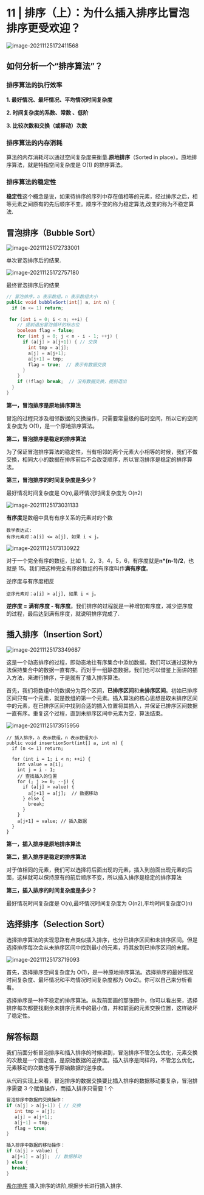 # 11 | 排序（上）：为什么插入排序比冒泡排序更受欢迎？

![image-20211125172411568](C:\Users\Administrator\AppData\Roaming\Typora\typora-user-images\image-20211125172411568.png)

## 如何分析一个“排序算法”？

### 排序算法的执行效率

**1. 最好情况、最坏情况、平均情况时间复杂度**

**2. 时间复杂度的系数、常数 、低阶**

**3. 比较次数和交换（或移动）次数**

### 排序算法的内存消耗

算法的内存消耗可以通过空间复杂度来衡量.**原地排序**（Sorted in place）。原地排序算法，就是特指空间复杂度是 O(1) 的排序算法。

### 排序算法的稳定性

**稳定性**这个概念是说，如果待排序的序列中存在值相等的元素，经过排序之后，相等元素之间原有的先后顺序不变。顺序不变的称为稳定算法,改变的称为不稳定算法.

## 冒泡排序（Bubble Sort）

![image-20211125172733001](C:\Users\Administrator\AppData\Roaming\Typora\typora-user-images\image-20211125172733001.png)

单次冒泡排序后的结果.

![image-20211125172757180](C:\Users\Administrator\AppData\Roaming\Typora\typora-user-images\image-20211125172757180.png)

最终冒泡排序后的结果

```java
// 冒泡排序，a 表示数组，n 表示数组大小
public void bubbleSort(int[] a, int n) {
  if (n <= 1) return;
 
 for (int i = 0; i < n; ++i) {
    // 提前退出冒泡循环的标志位
    boolean flag = false;
    for (int j = 0; j < n - i - 1; ++j) {
      if (a[j] > a[j+1]) { // 交换
        int tmp = a[j];
        a[j] = a[j+1];
        a[j+1] = tmp;
        flag = true;  // 表示有数据交换      
      }
    }
    if (!flag) break;  // 没有数据交换，提前退出
  }
}
```

**第一，冒泡排序是原地排序算法**

冒泡的过程只涉及相邻数据的交换操作，只需要常量级的临时空间，所以它的空间复杂度为 O(1)，是一个原地排序算法。

**第二，冒泡排序是稳定的排序算法**

为了保证冒泡排序算法的稳定性，当有相邻的两个元素大小相等的时候，我们不做交换，相同大小的数据在排序前后不会改变顺序，所以冒泡排序是稳定的排序算法。

**第三，冒泡排序的时间复杂度是多少？**

最好情况时间复杂度是 O(n),最坏情况时间复杂度为 O(n2)

![image-20211125173031133](C:\Users\Administrator\AppData\Roaming\Typora\typora-user-images\image-20211125173031133.png)

**有序度**是数组中具有有序关系的元素对的个数

```
数学表达式:
有序元素对：a[i] <= a[j], 如果 i < j。
```

![image-20211125173130922](C:\Users\Administrator\AppData\Roaming\Typora\typora-user-images\image-20211125173130922.png)

对于一个完全有序的数组，比如 1，2，3，4，5，6，有序度就是**n\*(n-1)/2**，也就是 15。我们把这种完全有序的数组的有序度叫作**满有序度**。

逆序度与有序度相反

```
逆序元素对：a[i] > a[j], 如果 i < j。
```

**逆序度 = 满有序度 - 有序度**。我们排序的过程就是一种增加有序度，减少逆序度的过程，最后达到满有序度，就说明排序完成了.

## 插入排序（Insertion Sort）

![image-20211125173349687](C:\Users\Administrator\AppData\Roaming\Typora\typora-user-images\image-20211125173349687.png)

这是一个动态排序的过程，即动态地往有序集合中添加数据，我们可以通过这种方法保持集合中的数据一直有序。而对于一组静态数据，我们也可以借鉴上面讲的插入方法，来进行排序，于是就有了插入排序算法。

首先，我们将数组中的数据分为两个区间，**已排序区间**和**未排序区间**。初始已排序区间只有一个元素，就是数组的第一个元素。插入算法的核心思想是取未排序区间中的元素，在已排序区间中找到合适的插入位置将其插入，并保证已排序区间数据一直有序。重复这个过程，直到未排序区间中元素为空，算法结束。

![image-20211125173515956](C:\Users\Administrator\AppData\Roaming\Typora\typora-user-images\image-20211125173515956.png)

```
// 插入排序，a 表示数组，n 表示数组大小
public void insertionSort(int[] a, int n) {
  if (n <= 1) return;
 
  for (int i = 1; i < n; ++i) {
    int value = a[i];
    int j = i - 1;
    // 查找插入的位置
    for (; j >= 0; --j) {
      if (a[j] > value) {
        a[j+1] = a[j];  // 数据移动
      } else {
        break;
      }
    }
    a[j+1] = value; // 插入数据
  }
}
```

**第一，插入排序是原地排序算法**

**第二，插入排序是稳定的排序算法**

对于值相同的元素，我们可以选择将后面出现的元素，插入到前面出现元素的后面，这样就可以保持原有的前后顺序不变，所以插入排序是稳定的排序算法

**第三，插入排序的时间复杂度是多少？**

最好情况时间复杂度是 O(n),最坏情况时间复杂度为 O(n2),平均时间复杂度O(n)

## 选择排序（Selection Sort）

选择排序算法的实现思路有点类似插入排序，也分已排序区间和未排序区间。但是选择排序每次会从未排序区间中找到最小的元素，将其放到已排序区间的末尾。

![image-20211125173719093](C:\Users\Administrator\AppData\Roaming\Typora\typora-user-images\image-20211125173719093.png)

首先，选择排序空间复杂度为 O(1)，是一种原地排序算法。选择排序的最好情况时间复杂度、最坏情况和平均情况时间复杂度都为 O(n2)。你可以自己来分析看看。

选择排序是一种不稳定的排序算法。从我前面画的那张图中，你可以看出来，选择排序每次都要找剩余未排序元素中的最小值，并和前面的元素交换位置，这样破坏了稳定性。

## 解答标题

我们前面分析冒泡排序和插入排序的时候讲到，冒泡排序不管怎么优化，元素交换的次数是一个固定值，是原始数据的逆序度。插入排序是同样的，不管怎么优化，元素移动的次数也等于原始数据的逆序度。

从代码实现上来看，冒泡排序的数据交换要比插入排序的数据移动要复杂，冒泡排序需要 3 个赋值操作，而插入排序只需要 1 个

```java
冒泡排序中数据的交换操作：
if (a[j] > a[j+1]) { // 交换
   int tmp = a[j];
   a[j] = a[j+1];
   a[j+1] = tmp;
   flag = true;
}
 
插入排序中数据的移动操作：
if (a[j] > value) {
  a[j+1] = a[j];  // 数据移动
} else {
  break;
}
```

[希尔排序](https://zh.wikipedia.org/wiki/希尔排序) 插入排序的进阶,根据步长进行插入排序.


